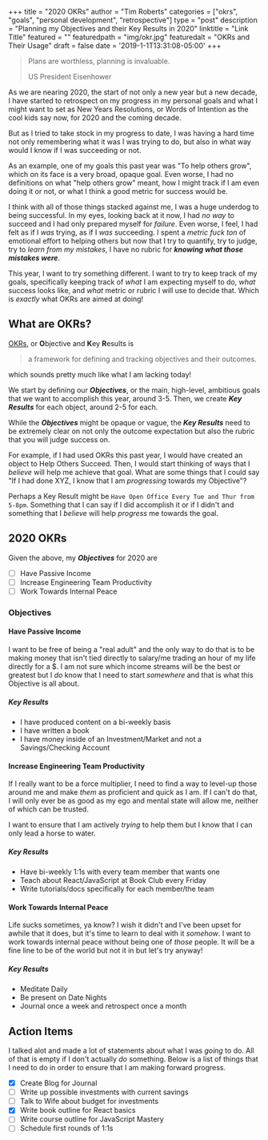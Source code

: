 +++
title = "2020 OKRs"
author = "Tim Roberts"
categories = ["okrs", "goals", "personal development", "retrospective"]
type = "post"
description = "Planning my Objectives and their Key Results in 2020"
linktitle = "Link Title"
featured = ""
featuredpath = "img/okr.jpg"
featuredalt = "OKRs and Their Usage"
draft = false
date = '2019-1-1T13:31:08-05:00'
+++

> Plans are worthless, planning is invaluable.
>
> US President Eisenhower

As we are nearing 2020, the start of not only a new year but a new decade, I have started to retrospect
on my progress in my personal goals and what I might want to set as New Years Resolutions, or Words of Intention
as the cool kids say now, for 2020 and the coming decade.

But as I tried to take stock in my progress to date, I was having a hard time not only remembering what
it was I was trying to do, but also in what way would I know if I was succeeding or not.

As an example, one of my goals this past year was "To help others grow", which on its face is a very broad,
opaque goal. Even worse, I had no definitions on what "help others grow" meant, how I might track if I am
even doing it or not, or what I think a good metric for success would be.

I think with all of those things stacked against me, I was a huge underdog to being successful. In my eyes,
looking back at it now, I had _no way_ to succeed and I had only prepared myself for _failure_. Even worse,
I feel, I had felt as if I _was_ trying, as if I _was_ succeeding. I spent a _metric fuck ton_ of emotional
effort to helping others but now that I try to quantify, try to judge, try to _learn from my mistakes_,
I have no rubric for _**knowing what those mistakes were**_.

This year, I want to try something different. I want to try to keep track of my goals, specifically keeping
track of _what_ I am expecting myself to do, _what_ success looks like, and _what_ metric or rubric I will use
to decide that. Which is _exactly_ what OKRs are aimed at doing!

## What are OKRs?

[OKRs](https://en.wikipedia.org/wiki/OKR), or **O**bjective and **K**ey **R**esults is

> a framework for defining and tracking objectives and their outcomes.

which sounds pretty much like what I am lacking today!

We start by defining our _**Objectives**_, or the main, high-level, ambitious goals that we want to
accomplish this year, around 3-5. Then, we create _**Key Results**_ for each object, around 2-5 for each.

While the _**Objectives**_ might be opaque or vague, the _**Key Results**_ need to be extremely clear
on not only the outcome expectation but also the rubric that you will judge success on.

For example, if I had used OKRs this past year, I would have created an object to Help Others Succeed.
Then, I would start thinking of ways that I _believe_ will help me achieve that goal. What are some things
that I could say "If I had done XYZ, I know that I am _progressing_ towards my Objective"?

Perhaps a Key Result might be `Have Open Office Every Tue and Thur from 5-8pm`. Something that I can
say if I did accomplish it or if I didn't and something that I _believe_ will help _progress_ me towards
the goal.

## 2020 OKRs

Given the above, my _**Objectives**_ for 2020 are

- [ ] Have Passive Income
- [ ] Increase Engineering Team Productivity
- [ ] Work Towards Internal Peace

### Objectives

#### Have Passive Income

I want to be free of being a "real adult" and the only way to do that is to be making
money that isn't tied directly to salary/me trading an hour of my life directly for a \$.
I am not sure which income streams will be the best or greatest but I _do_ know that I
need to start _somewhere_ and that is what this Objective is all about.

##### Key Results

- I have produced content on a bi-weekly basis
- I have written a book
- I have money inside of an Investment/Market and not a Savings/Checking Account

#### Increase Engineering Team Productivity

If I really want to be a force multiplier, I need to find a way to level-up those around
me and make _them_ as proficient and quick as I am. If I can't do that, I will only ever be
as good as my ego and mental state will allow me, neither of which can be trusted.

I want to ensure that I am actively _trying_ to help them but I know that I can only lead
a horse to water.

##### Key Results

- Have bi-weekly 1:1s with every team member that wants one
- Teach about React/JavaScript at Book Club every Friday
- Write tutorials/docs specifically for each member/the team

#### Work Towards Internal Peace

Life sucks sometimes, ya know? I wish it didn't and I've been upset for awhile that it does,
but it's time to learn to deal with it _somehow_. I want to work towards internal peace without
being one of _those_ people. It will be a fine line to be of the world but not it in but let's
try anyway!

##### Key Results

- Meditate Daily
- Be present on Date Nights
- Journal once a week and retrospect once a month

## Action Items

I talked alot and made a lot of statements about what I was _going_ to do. All of that is empty
if I don't actually _do_ something. Below is a list of things that I need to do in order to
ensure that I am making forward progress.

- [x] Create Blog for Journal
- [ ] Write up possible investments with current savings
- [ ] Talk to Wife about budget for investments
- [x] Write book outline for React basics
- [ ] Write course outline for JavaScript Mastery
- [ ] Schedule first rounds of 1:1s
